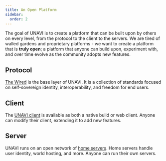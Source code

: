 ```yaml
---
title: An Open Platform
sidebar:
  order: 2
---
```


The goal of UNAVI is to create a platform that can be built upon by others on every level, from the protocol to the client to the servers.
We are tired of walled gardens and proprietary platforms - we want to create a platform that is **truly open**; a platform that anyone can build upon,
experiment with, and over time evolve as the community adopts new features.

## Protocol

[The Wired](https://github.com/unavi-xyz/wired-protocol) is the base layer of UNAVI.
It is a collection of standards focused on self-sovereign identity, interoperability, and freedom for end users.

## Client

The [UNAVI client](https://github.com/unavi-xyz/unavi) is available as both a native build or web client.
Anyone can modify their client, extending it to add new features.

## Server

UNAVI runs on an open network of [home servers](/wired-protocol/networking/#host).
Home servers handle user identity, world hosting, and more.
Anyone can run their own servers.

